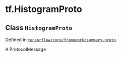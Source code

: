 <div itemscope itemtype="http://developers.google.com/ReferenceObject">
<meta itemprop="name" content="tf.HistogramProto" />
<meta itemprop="path" content="Stable" />
</div>

# tf.HistogramProto

## Class `HistogramProto`





Defined in [`tensorflow/core/framework/summary.proto`](https://www.tensorflow.org/code/tensorflow/core/framework/summary.proto).

A ProtocolMessage

